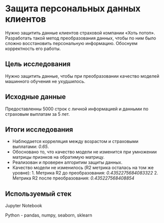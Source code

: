 # Защита персональных данных клиентов

Нужно защитить данные клиентов страховой компании «Хоть потоп». Разработать такой метод преобразования данных, чтобы по ним было сложно восстановить персональную информацию. Обоснуем корректность его работы.

## Цель исследования

Нужно защитить данные, чтобы при преобразовании качество моделей машинного обучения не ухудшилось.

## Исходные данные

Предоставленны 5000 строк с личной информацией и данными по страховым выплатам за 5 лет.

## Итоги исследования

* Наблюдается корреляция между возрастом и страховыми выплатами: *0.65*.
* Обосновано то, что качество модели не изменится при умножении матрицы признков на обратимую матрицу. 
* Реализован и проверен алгоритим защиты данных.
* Качество модели не изменилось (R2 метрика осталась на том же уровне):
      1. Метрика R2 до преобразования: *0.4352275684083322*
      2. Метрика R2 после преобразования: *0.435227568408854*

## Используемый стек

Jupyter Notebook

Python - pandas, numpy, seaborn, sklearn
